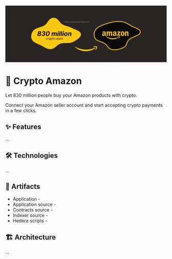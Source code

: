 ![Cover](/Cover.png)

# 💫 Crypto Amazon

Let 830 million people buy your Amazon products with crypto.

Connect your Amazon seller account and start accepting crypto payments in a few clicks.

## ✨ Features

...

## 🛠️ Technologies

...

## 🔗 Artifacts

- Application -
- Application source -
- Contracts source -
- Indexer source -
- Hedera scripts -

## 🏗️ Architecture

...
